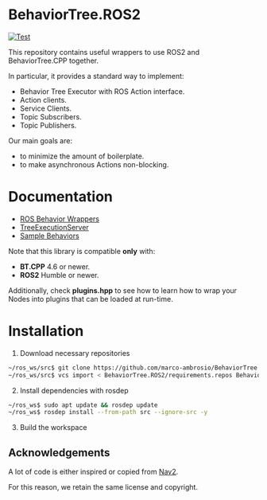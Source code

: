 # BehaviorTree.ROS2
[![Test](https://github.com/BehaviorTree/BehaviorTree.ROS2/actions/workflows/test.yml/badge.svg)](https://github.com/BehaviorTree/BehaviorTree.ROS2/actions/workflows/test.yml)

This repository contains useful wrappers to use ROS2 and BehaviorTree.CPP together.

In particular, it provides a standard way to implement:

- Behavior Tree Executor with ROS Action interface.
- Action clients.
- Service Clients.
- Topic Subscribers.
- Topic Publishers.

Our main goals are:

- to minimize the amount of boilerplate.
- to make asynchronous Actions non-blocking.

# Documentation

- [ROS Behavior Wrappers](behaviortree_ros2/ros_behavior_wrappers.md)
- [TreeExecutionServer](behaviortree_ros2/tree_execution_server.md)
- [Sample Behaviors](btcpp_ros2_samples/README.md)

Note that this library is compatible **only** with:

- **BT.CPP** 4.6 or newer.
- **ROS2** Humble or newer.

Additionally, check **plugins.hpp** to see how to learn how to
wrap your Nodes into plugins that can be loaded at run-time.

# Installation

1. Download necessary repositories
```bash
~/ros_ws/src$ git clone https://github.com/marco-ambrosio/BehaviorTree.ROS2.git
~/ros_ws/src$ vcs import < BehaviorTree.ROS2/requirements.repos BehaviorTree.ROS2
```
2. Install dependencies with rosdep
```bash
~/ros_ws$ sudo apt update && rosdep update
~/ros_ws$ rosdep install --from-path src --ignore-src -y
```
3. Build the workspace


## Acknowledgements

A lot of code is either inspired or copied from [Nav2](https://docs.nav2.org/).

For this reason, we retain the same license and copyright.
